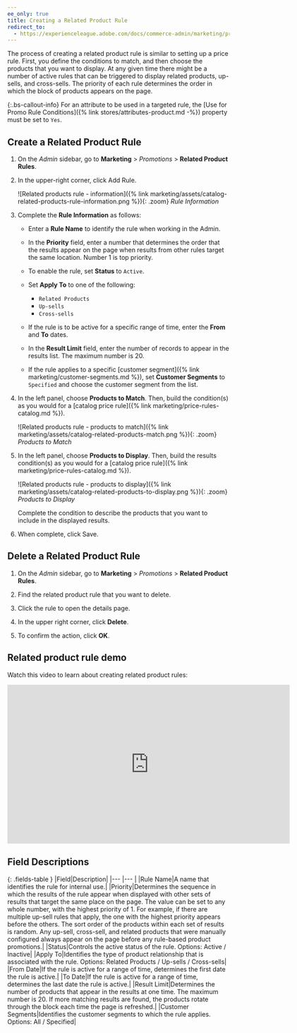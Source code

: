 ```yaml
---
ee_only: true
title: Creating a Related Product Rule
redirect_to:
  - https://experienceleague.adobe.com/docs/commerce-admin/marketing/promotions/product-relationships/product-related-rule-create.html
---
```


The process of creating a related product rule is similar to setting up a price rule. First, you define the conditions to match, and then choose the products that you want to display. At any given time there might be a number of active rules that can be triggered to display related products, up-sells, and cross-sells. The priority of each rule determines the order in which the block of products appears on the page.

{:.bs-callout-info}
For an attribute to be used in a targeted rule, the [Use for Promo Rule Conditions]({% link stores/attributes-product.md -%}) property must be set to `Yes`.

## Create a Related Product Rule

1. On the _Admin_ sidebar, go to **Marketing** > _Promotions_ > **Related Product Rules**.

1. In the upper-right corner, click <span class="btn">Add Rule</span>.

    ![Related products rule - information]({% link marketing/assets/catalog-related-products-rule-information.png %}){: .zoom}
    _Rule Information_

1. Complete the **Rule Information** as follows:

   - Enter a **Rule Name** to identify the rule when working in the Admin.

   - In the **Priority** field, enter a number that determines the order that the results appear on the page when results from other rules target the same location. Number 1 is top priority.

   - To enable the rule, set **Status** to `Active`.

   - Set **Apply To** to one of the following:

      - `Related Products`
      - `Up-sells`
      - `Cross-sells`

   - If the rule is to be active for a specific range of time, enter the **From** and **To** dates.

   - In the **Result Limit** field, enter the number of records to appear in the results list. The maximum number is 20.

   - If the rule applies to a specific [customer segment]({% link marketing/customer-segments.md %}), set **Customer Segments** to `Specified` and choose the customer segment from the list.

1. In the left panel, choose **Products to Match**. Then, build the condition(s) as you would for a [catalog price rule]({% link marketing/price-rules-catalog.md %}).

    ![Related products rule - products to match]({% link marketing/assets/catalog-related-products-match.png %}){: .zoom}
    _Products to Match_

1. In the left panel, choose **Products to Display**. Then, build the results condition(s) as you would for a [catalog price rule]({% link marketing/price-rules-catalog.md %}).

    ![Related products rule - products to display]({% link marketing/assets/catalog-related-products-to-display.png %}){: .zoom}
    _Products to Display_

    Complete the condition to describe the products that you want to include in the displayed results.

1. When complete, click <span class="btn">Save</span>.

## Delete a Related Product Rule

1. On the _Admin_ sidebar, go to **Marketing** > _Promotions_ > **Related Product Rules**.

1. Find the related product rule that you want to delete.

1. Click the rule to open the details page.

1. In the upper right corner, click **Delete**.

1. To confirm the action, click **OK**.

## Related product rule demo

Watch this video to learn about creating related product rules:

<iframe title="Adobe Video Publishing Cloud Player" width="640" height="360" src="https://video.tv.adobe.com/v/343837/" frameborder="0" webkitallowfullscreen mozallowfullscreen allowfullscreen scrolling="no"></iframe>

## Field Descriptions

{: .fields-table }
|Field|Description|
|--- |--- |
|Rule Name|A name that identifies the rule for internal use.|
|Priority|Determines the sequence in which the results of the rule appear when displayed with other sets of results that target the same place on the page. The value can be set to any whole number, with the highest priority of 1. For example, if there are multiple up-sell rules that apply, the one with the highest priority appears before the others. The sort order of the products within each set of results is random. Any up-sell, cross-sell, and related products that were manually configured always appear on the page before any rule-based product promotions.|
|Status|Controls the active status of the rule. Options: Active / Inactive|
|Apply To|Identifies the type of product relationship that is associated with the rule. Options: Related Products / Up-sells / Cross-sells|
|From Date|If the rule is active for a range of time, determines the first date the rule is active.|
|To Date|If the rule is active for a range of time, determines the last date the rule is active.|
|Result Limit|Determines the number of products that appear in the results at one time. The maximum number is 20. If more matching results are found, the products rotate through the block each time the page is refreshed.|
|Customer Segments|Identifies the customer segments to which the rule applies.  Options: All / Specified|

<!--
  This is a style declaration so that long field names are not wrapped by table auto styling for column widths.
-->
<style>
.fields-table td:first-of-type {
  width: 220px;
}
</style>